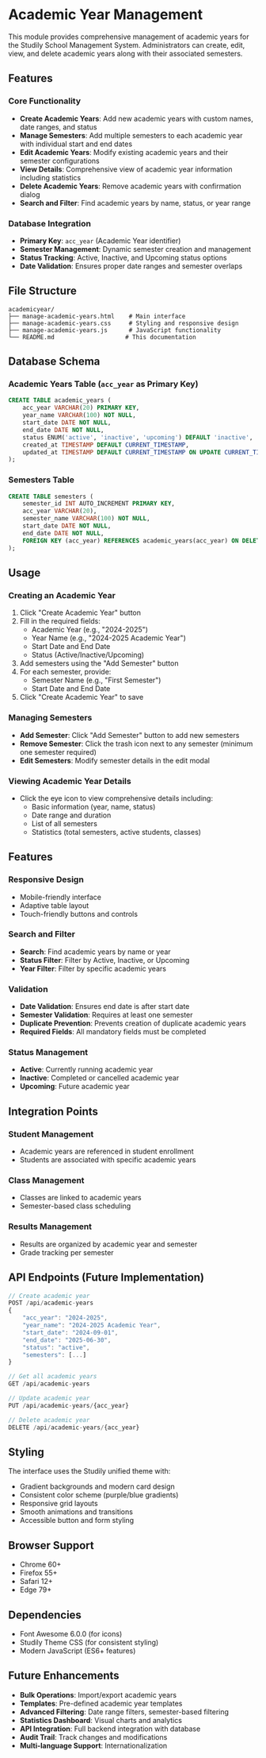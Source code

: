 # Academic Year Management

This module provides comprehensive management of academic years for the Studily School Management System. Administrators can create, edit, view, and delete academic years along with their associated semesters.

## Features

### Core Functionality
- **Create Academic Years**: Add new academic years with custom names, date ranges, and status
- **Manage Semesters**: Add multiple semesters to each academic year with individual start and end dates
- **Edit Academic Years**: Modify existing academic years and their semester configurations
- **View Details**: Comprehensive view of academic year information including statistics
- **Delete Academic Years**: Remove academic years with confirmation dialog
- **Search and Filter**: Find academic years by name, status, or year range

### Database Integration
- **Primary Key**: `acc_year` (Academic Year identifier)
- **Semester Management**: Dynamic semester creation and management
- **Status Tracking**: Active, Inactive, and Upcoming status options
- **Date Validation**: Ensures proper date ranges and semester overlaps

## File Structure

```
academicyear/
├── manage-academic-years.html    # Main interface
├── manage-academic-years.css     # Styling and responsive design
├── manage-academic-years.js      # JavaScript functionality
└── README.md                    # This documentation
```

## Database Schema

### Academic Years Table (`acc_year` as Primary Key)
```sql
CREATE TABLE academic_years (
    acc_year VARCHAR(20) PRIMARY KEY,
    year_name VARCHAR(100) NOT NULL,
    start_date DATE NOT NULL,
    end_date DATE NOT NULL,
    status ENUM('active', 'inactive', 'upcoming') DEFAULT 'inactive',
    created_at TIMESTAMP DEFAULT CURRENT_TIMESTAMP,
    updated_at TIMESTAMP DEFAULT CURRENT_TIMESTAMP ON UPDATE CURRENT_TIMESTAMP
);
```

### Semesters Table
```sql
CREATE TABLE semesters (
    semester_id INT AUTO_INCREMENT PRIMARY KEY,
    acc_year VARCHAR(20),
    semester_name VARCHAR(100) NOT NULL,
    start_date DATE NOT NULL,
    end_date DATE NOT NULL,
    FOREIGN KEY (acc_year) REFERENCES academic_years(acc_year) ON DELETE CASCADE
);
```

## Usage

### Creating an Academic Year
1. Click "Create Academic Year" button
2. Fill in the required fields:
   - Academic Year (e.g., "2024-2025")
   - Year Name (e.g., "2024-2025 Academic Year")
   - Start Date and End Date
   - Status (Active/Inactive/Upcoming)
3. Add semesters using the "Add Semester" button
4. For each semester, provide:
   - Semester Name (e.g., "First Semester")
   - Start Date and End Date
5. Click "Create Academic Year" to save

### Managing Semesters
- **Add Semester**: Click "Add Semester" button to add new semesters
- **Remove Semester**: Click the trash icon next to any semester (minimum one semester required)
- **Edit Semesters**: Modify semester details in the edit modal

### Viewing Academic Year Details
- Click the eye icon to view comprehensive details including:
  - Basic information (year, name, status)
  - Date range and duration
  - List of all semesters
  - Statistics (total semesters, active students, classes)

## Features

### Responsive Design
- Mobile-friendly interface
- Adaptive table layout
- Touch-friendly buttons and controls

### Search and Filter
- **Search**: Find academic years by name or year
- **Status Filter**: Filter by Active, Inactive, or Upcoming
- **Year Filter**: Filter by specific academic years

### Validation
- **Date Validation**: Ensures end date is after start date
- **Semester Validation**: Requires at least one semester
- **Duplicate Prevention**: Prevents creation of duplicate academic years
- **Required Fields**: All mandatory fields must be completed

### Status Management
- **Active**: Currently running academic year
- **Inactive**: Completed or cancelled academic year
- **Upcoming**: Future academic year

## Integration Points

### Student Management
- Academic years are referenced in student enrollment
- Students are associated with specific academic years

### Class Management
- Classes are linked to academic years
- Semester-based class scheduling

### Results Management
- Results are organized by academic year and semester
- Grade tracking per semester

## API Endpoints (Future Implementation)

```javascript
// Create academic year
POST /api/academic-years
{
    "acc_year": "2024-2025",
    "year_name": "2024-2025 Academic Year",
    "start_date": "2024-09-01",
    "end_date": "2025-06-30",
    "status": "active",
    "semesters": [...]
}

// Get all academic years
GET /api/academic-years

// Update academic year
PUT /api/academic-years/{acc_year}

// Delete academic year
DELETE /api/academic-years/{acc_year}
```

## Styling

The interface uses the Studily unified theme with:
- Gradient backgrounds and modern card design
- Consistent color scheme (purple/blue gradients)
- Responsive grid layouts
- Smooth animations and transitions
- Accessible button and form styling

## Browser Support

- Chrome 60+
- Firefox 55+
- Safari 12+
- Edge 79+

## Dependencies

- Font Awesome 6.0.0 (for icons)
- Studily Theme CSS (for consistent styling)
- Modern JavaScript (ES6+ features)

## Future Enhancements

- **Bulk Operations**: Import/export academic years
- **Templates**: Pre-defined academic year templates
- **Advanced Filtering**: Date range filters, semester-based filtering
- **Statistics Dashboard**: Visual charts and analytics
- **API Integration**: Full backend integration with database
- **Audit Trail**: Track changes and modifications
- **Multi-language Support**: Internationalization 